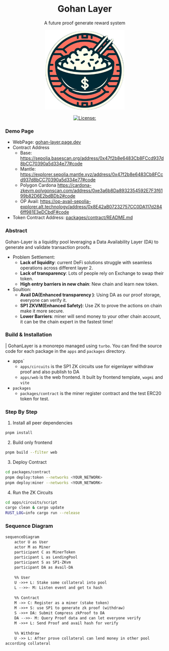 # 

<div align="center">
<h1>Gohan Layer</h1>
<p>A future proof generate reward system</p>
<img src="./apps/web/src/assets/logo.png" width="50%" height="50%"></img>

[![License: ](https://img.shields.io/github/license/kidneyweakx/gohan-layer
)](./LICENSE)
</div>

### Demo Page
- WebPage: [gohan-layer.page.dev](https://gohan-layer.pages.dev/)
- Contract Address
  + Base: https://sepolia.basescan.org/address/0x47f2b8e6483Cb8FCcd937d8bCC70390a5d334e77#code
  + Mantle: https://explorer.sepolia.mantle.xyz/address/0x47f2b8e6483Cb8FCcd937d8bCC70390a5d334e77#code
  + Polygon Cardona https://cardona-zkevm.polygonscan.com/address/0xe3a6b8Da8932354592E7F3f6199b82D6E2bdBDb2#code
  + OP Avail: https://op-avail-sepolia-explorer.alt.technology/address/0x8E42aB07232757CC0DA117d2846ff981E3eDCbdF#code
- Token Contract Address: [packages/contract/README.md](./packages/contract/README.md)


### Abstract
Gohan-Layer is a liquidity pool leveraging a Data Availability Layer (DA) to generate and validate transaction proofs.

- Problem Settlement:
  + **Lack of liquidity**: current DeFi solutions struggle with seamless operations across different layer 2.
  + **Lack of transparency**: Lots of people rely on Exchange to swap their token.
  + **High entry barriers in new chain**: New chain and learn new token.
- Soultion:
  + **Avail DA(Enhanced transparency )**: Using DA as our proof storage, everyone can verify it.
  + **SP1 ZKVM(Enhanced Safety)**: Use ZK to prove the actions on chain make it more secure.
  + **Lower Barriers**: miner will send money to your other chain account, it can be the chain expert in the fastest time!
   
### Build & Installation
| GohanLayer is a monorepo managed using `turbo`. You can find the source code for each package in the `apps` and `packages` directory.
- apps`
  + `apps/circuits` is the SP1 ZK circuits use for eigenlayer withdraw proof and also publish to DA
  + `apps/web` is the web frontend. It built by frontend template, `wagmi` and `vite`
- `packages`
  + `packages/contract` is the miner register contract and the test ERC20 token for test.

### Step By Step
1. Install all peer dependencies
```bash
pnpm install
```

2. Build only frontend
```bash
pnpm build --filter web
```

3. Deploy Contract
```bash
cd packages/contract
pnpm deploy:token --networks <YOUR_NETWORK>
pnpm deploy:miner --networks <YOUR_NETWORK>
```

4. Run the ZK Circuits
```bash
cd apps/circuits/script
cargo clean & cargo update
RUST_LOG=info cargo run --release
```
### Sequence Diagram
```mermaid
sequenceDiagram
    actor U as User
    actor M as Miner
    participant C as MinerToken
    participant L as LendingPool
    participant S as SP1-ZKvm
    participant DA as Avail-DA

    %% User 
    U ->>+ L: Stake some collateral into pool
    L -->>- M: Listen event and get tx hash
    
    %% Contract
    M ->> C: Register as a miner (stake token)
    M ->>+ S: use SP1 to generate zk proof (withdraw)
    S ->>+ DA: Submit Compress zkProof to DA
    DA -->>- M: Query Proof data and can let everyone verify
    M ->>+ L: Send Proof and avail hash for verify
    
    %% Withdraw
    U ->> L: After prove collateral can lend money in other pool according collateral
```

